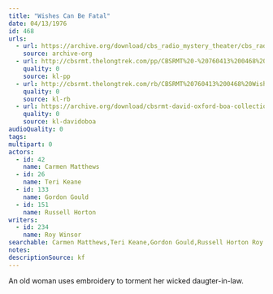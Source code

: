 ```yaml
---
title: "Wishes Can Be Fatal"
date: 04/13/1976
id: 468
urls: 
  - url: https://archive.org/download/cbs_radio_mystery_theater/cbs_radio_mystery_theater-0451-0500.zip/cbs_radio_mystery_theater-0451-0500%2Fcbsrmt_0468_wishes_can_be_fatal.mp3
    source: archive-org
  - url: http://cbsrmt.thelongtrek.com/pp/CBSRMT%20-%20760413%200468%20Wishes%20Can%20Be%20Fatal_pp.mp3
    quality: 0
    source: kl-pp
  - url: http://cbsrmt.thelongtrek.com/rb/CBSRMT%20760413%200468%20Wishes%20Can%20Be%20Fatal_wuwm.mp3
    quality: 0
    source: kl-rb
  - url: https://archive.org/download/cbsrmt-david-oxford-boa-collection/CBSRMT-760413-0468-Wishes-Can-Be-Fatal-(128-44)_WUWM-FM-{BoA}.mp3
    quality: 0
    source: kl-davidoboa
audioQuality: 0
tags: 
multipart: 0
actors:  
  - id: 42
    name: Carmen Matthews  
  - id: 26
    name: Teri Keane  
  - id: 133
    name: Gordon Gould  
  - id: 151
    name: Russell Horton
writers:  
  - id: 234
    name: Roy Winsor
searchable: Carmen Matthews,Teri Keane,Gordon Gould,Russell Horton Roy Winsor
notes: 
descriptionSource: kf
---
```

An old woman uses embroidery to torment her wicked daugter-in-law.